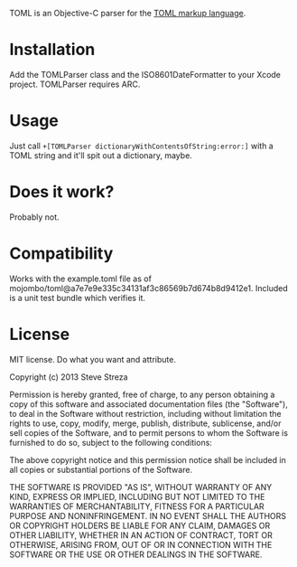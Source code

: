 TOML is an Objective-C parser for the [TOML markup language](https://github.com/mojombo/toml). 

Installation
=

Add the TOMLParser class and the ISO8601DateFormatter to your Xcode project. TOMLParser requires ARC.

Usage
=

Just call `+[TOMLParser dictionaryWithContentsOfString:error:]` with a TOML string and it'll spit out a dictionary, maybe.

Does it work?
=

Probably not.

Compatibility
=

Works with the example.toml file as of mojombo/toml@a7e7e9e335c34131af3c86569b7d674b8d9412e1. Included is a unit test bundle which verifies it.

License
=

MIT license. Do what you want and attribute.

Copyright (c) 2013 Steve Streza

Permission is hereby granted, free of charge, to any person obtaining a copy of this software and associated documentation files (the "Software"), to deal in the Software without restriction, including without limitation the rights to use, copy, modify, merge, publish, distribute, sublicense, and/or sell copies of the Software, and to permit persons to whom the Software is furnished to do so, subject to the following conditions:

The above copyright notice and this permission notice shall be included in all copies or substantial portions of the Software.

THE SOFTWARE IS PROVIDED "AS IS", WITHOUT WARRANTY OF ANY KIND, EXPRESS OR IMPLIED, INCLUDING BUT NOT LIMITED TO THE WARRANTIES OF MERCHANTABILITY, FITNESS FOR A PARTICULAR PURPOSE AND NONINFRINGEMENT. IN NO EVENT SHALL THE AUTHORS OR COPYRIGHT HOLDERS BE LIABLE FOR ANY CLAIM, DAMAGES OR OTHER LIABILITY, WHETHER IN AN ACTION OF CONTRACT, TORT OR OTHERWISE, ARISING FROM, OUT OF OR IN CONNECTION WITH THE SOFTWARE OR THE USE OR OTHER DEALINGS IN THE SOFTWARE.